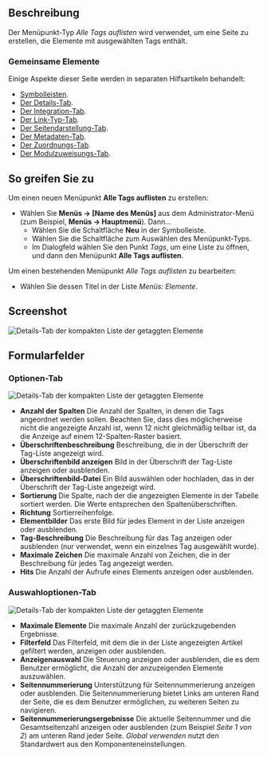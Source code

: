 <!-- Filename: Help4.x:Menu_Item:_List_All_Tags / Display title: Alle Tags auflisten -->

## Beschreibung

Der Menüpunkt-Typ *Alle Tags auflisten* wird verwendet, um eine Seite zu erstellen, die Elemente mit ausgewählten Tags enthält.

### Gemeinsame Elemente

Einige Aspekte dieser Seite werden in separaten Hilfsartikeln behandelt:

* [Symbolleisten](jdocmanual?article=help/common-elements/toolbars).
* [Der Details-Tab](jdocmanual?article=help/menu-items-common/menu-item-details).
* [Der Integration-Tab](jdocmanual?article=help/menu-items-common/menu-item-integration).
* [Der Link-Typ-Tab](jdocmanual?article=help/menu-items-common/menu-item-link-type).
* [Der Seitendarstellung-Tab](jdocmanual?article=help/menu-items-common/menu-item-page-display).
* [Der Metadaten-Tab](jdocmanual?article=help/menu-items-common/menu-item-metadata).
* [Der Zuordnungs-Tab](jdocmanual?article=help/common-elements/edit-associations).
* [Der Modulzuweisungs-Tab](jdocmanual?article=help/menu-items-common/menu-item-module-assignment).

## So greifen Sie zu

Um einen neuen Menüpunkt **Alle Tags auflisten** zu erstellen:

- Wählen Sie **Menüs → \[Name des Menüs\]** aus dem Administrator-Menü (zum Beispiel, **Menüs → Hauptmenü**). Dann...
  - Wählen Sie die Schaltfläche **Neu** in der Symbolleiste.
  - Wählen Sie die Schaltfläche zum Auswählen des Menüpunkt-Typs.
  - Im Dialogfeld wählen Sie den Punkt *Tags*, um eine Liste zu öffnen, und dann den Menüpunkt **Alle Tags auflisten**.

Um einen bestehenden Menüpunkt *Alle Tags auflisten* zu bearbeiten:

- Wählen Sie dessen Titel in der Liste *Menüs: Elemente*.

## Screenshot

![Details-Tab der kompakten Liste der getaggten Elemente](../../../de/images/menu-items/tags-list-all-tags-details-tab.png)

## Formularfelder

### Optionen-Tab

![Details-Tab der kompakten Liste der getaggten Elemente](../../../de/images/menu-items/tags-list-all-tags-options-tab.png)

- **Anzahl der Spalten** Die Anzahl der Spalten, in denen die Tags angeordnet werden sollen. Beachten Sie, dass dies möglicherweise nicht die angezeigte Anzahl ist, wenn 12 nicht gleichmäßig teilbar ist, da die Anzeige auf einem 12-Spalten-Raster basiert.
- **Überschriftenbeschreibung** Beschreibung, die in der Überschrift der Tag-Liste angezeigt wird.
- **Überschriftenbild anzeigen** Bild in der Überschrift der Tag-Liste anzeigen oder ausblenden.
- **Überschriftenbild-Datei** Ein Bild auswählen oder hochladen, das in der Überschrift der Tag-Liste angezeigt wird.
- **Sortierung** Die Spalte, nach der die angezeigten Elemente in der Tabelle sortiert werden. Die Werte entsprechen den Spaltenüberschriften.
- **Richtung** Sortierreihenfolge.
- **Elementbilder** Das erste Bild für jedes Element in der Liste anzeigen oder ausblenden.
- **Tag-Beschreibung** Die Beschreibung für das Tag anzeigen oder ausblenden (nur verwendet, wenn ein einzelnes Tag ausgewählt wurde).
- **Maximale Zeichen** Die maximale Anzahl von Zeichen, die in der Beschreibung für jedes Tag angezeigt werden.
- **Hits** Die Anzahl der Aufrufe eines Elements anzeigen oder ausblenden.

### Auswahloptionen-Tab

![Details-Tab der kompakten Liste der getaggten Elemente](../../../de/images/menu-items/tags-list-all-tags-selection-options-tab.png)

- **Maximale Elemente** Die maximale Anzahl der zurückzugebenden Ergebnisse.
- **Filterfeld** Das Filterfeld, mit dem die in der Liste angezeigten Artikel gefiltert werden, anzeigen oder ausblenden.
- **Anzeigenauswahl** Die Steuerung anzeigen oder ausblenden, die es dem Benutzer ermöglicht, die Anzahl der anzuzeigenden Elemente auszuwählen.
- **Seitennummerierung** Unterstützung für Seitennummerierung anzeigen oder ausblenden. Die Seitennummerierung bietet Links am unteren Rand der Seite, die es dem Benutzer ermöglichen, zu weiteren Seiten zu navigieren.
- **Seitennummerierungsergebnisse** Die aktuelle Seitennummer und die Gesamtseitenzahl anzeigen oder ausblenden (zum Beispiel *Seite 1 von 2*) am unteren Rand jeder Seite. *Global verwenden* nutzt den Standardwert aus den Komponenteneinstellungen.

